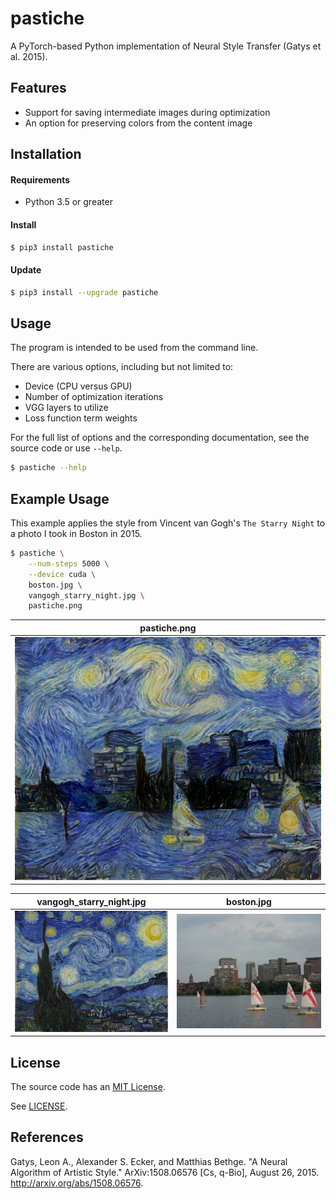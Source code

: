 pastiche
========

A PyTorch-based Python implementation of Neural Style Transfer (Gatys et al. 2015).

Features
--------

- Support for saving intermediate images during optimization
- An option for preserving colors from the content image

Installation
------------

#### Requirements

- Python 3.5 or greater

#### Install

```sh
$ pip3 install pastiche
```

#### Update

```sh
$ pip3 install --upgrade pastiche
```

Usage
-----

The program is intended to be used from the command line.

There are various options, including but not limited to:
- Device (CPU versus GPU)
- Number of optimization iterations
- VGG layers to utilize
- Loss function term weights

For the full list of options and the corresponding documentation, see the source code or use `--help`.

```sh
$ pastiche --help
```

Example Usage
-------------

This example applies the style from Vincent van Gogh's `The Starry Night` to a photo I took in Boston
in 2015.

```sh
$ pastiche \
    --num-steps 5000 \
    --device cuda \
    boston.jpg \
    vangogh_starry_night.jpg \
    pastiche.png
```

| pastiche.png |      
|:------------:|
| <img src="https://github.com/dstein64/pastiche/blob/master/example/pastiche.png?raw=true" width="512"/> |

| vangogh_starry_night.jpg | boston.jpg |
|:------------------------:|:----------:|
| <img src="https://github.com/dstein64/pastiche/blob/master/example/vangogh_starry_night.jpg?raw=true" width="256"/> | <img src="https://github.com/dstein64/pastiche/blob/master/example/boston.jpg?raw=true" width="256"/> |


License
-------

The source code has an [MIT License](https://en.wikipedia.org/wiki/MIT_License).

See [LICENSE](https://github.com/dstein64/pastiche/blob/master/LICENSE).

References
----------

Gatys, Leon A., Alexander S. Ecker, and Matthias Bethge. "A Neural Algorithm of Artistic Style."
ArXiv:1508.06576 [Cs, q-Bio], August 26, 2015. http://arxiv.org/abs/1508.06576.
